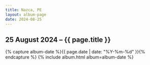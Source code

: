 ```yaml
---
title: Nazca, PE
layout: album-page
date: 2024-08-25
---
```

## 25 August 2024 – {{ page.title }}
{% capture album-date %}{{ page.date | date: "%Y-%m-%d" }}{% endcapture %}
{% include album.html album=album-date %}

